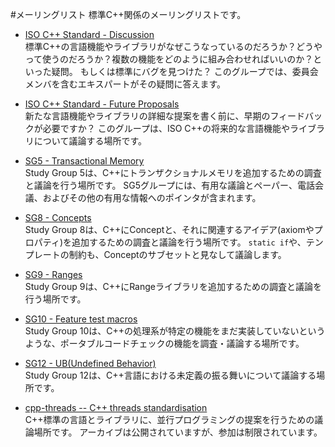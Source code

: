 #メーリングリスト
標準C++関係のメーリングリストです。 

- [ISO C++ Standard - Discussion](https://groups.google.com/a/isocpp.org/forum/#!forum/std-discussion)<br/>
標準C++の言語機能やライブラリがなぜこうなっているのだろうか？どうやって使うのだろうか？複数の機能をどのように組み合わせればいいのか？といった疑問。 
もしくは標準にバグを見つけた？ 
このグループでは、委員会メンバを含むエキスパートがその疑問に答えます。 

- [ISO C++ Standard - Future Proposals](https://groups.google.com/a/isocpp.org/forum/#!forum/std-proposals)<br/>
新たな言語機能やライブラリの詳細な提案を書く前に、早期のフィードバックが必要ですか？ 
このグループは、ISO C++の将来的な言語機能やライブラリについて議論する場所です。 

- [SG5 - Transactional Memory](https://groups.google.com/a/isocpp.org/forum/?fromgroups#!forum/tm)<br/>
Study Group 5は、C++にトランザクショナルメモリを追加するための調査と議論を行う場所です。 
SG5グループには、有用な議論とペーパー、電話会議、およびその他の有用な情報へのポインタが含まれます。 

- [SG8 - Concepts](https://groups.google.com/a/isocpp.org/forum/?fromgroups#!forum/concepts)<br/>
Study Group 8は、C++にConceptと、それに関連するアイデア(axiomやプロパティ)を追加するための調査と議論を行う場所です。 
`static if`や、テンプレートの制約も、Conceptのサブセットと見なして議論します。 

- [SG9 - Ranges](http://www.open-std.org/mailman/listinfo/ranges)<br/>
Study Group 9は、C++にRangeライブラリを追加するための調査と議論を行う場所です。 

- [SG10 - Feature test macros](http://www.open-std.org/mailman/listinfo/features)<br/>
Study Group 10は、C++の処理系が特定の機能をまだ実装していないというような、ポータブルコードチェックの機能を調査・議論する場所です。 

- [SG12 - UB(Undefined Behavior)](http://www.open-std.org/mailman/listinfo/ub)<br/>
Study Group 12は、C++言語における未定義の振る舞いについて議論する場所です。 

- [cpp-threads -- C++ threads standardisation](http://www.decadent.org.uk/cgi-bin/mailman/listinfo/cpp-threads)<br/>
C++標準の言語とライブラリに、並行プログラミングの提案を行うための議論場所です。 
アーカイブは公開されていますが、参加は制限されています。 

